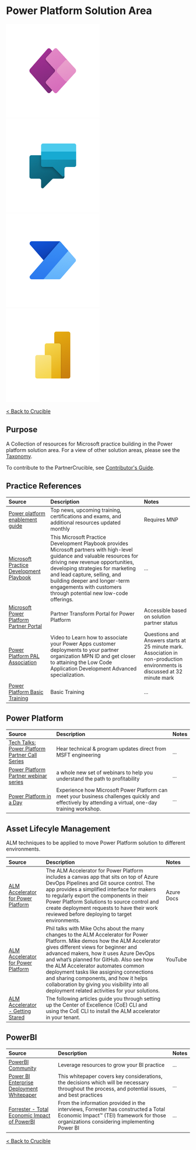 # Power Platform Solution Area

![PowerApps](./Library/PowerApps_256x256.png)
![PowerVirtualAgent](./Library/PowerVirtualAgents_256x256.png)
![PowerAutomate](./Library/PowerAutomate_256x256.png)
![PowerBI](./Library/PowerBI_256x256.png)

[< Back to Crucible](./)

## Purpose
A Collection of resources for Microsoft practice building in the Power platform solution area. For a view of other solution areas, please see the [Taxonomy](Taxonomy.md). 

To contribute to the PartnerCrucible, see [Contributor's Guide](ContributorsGuide).

## Practice References

Source | Description | Notes
:----- | :---------- | :-----
[Power platform enablement guide](https://assetsprod.microsoft.com/mpn/en-us/power-platform-partner-enablement-guide.pdf)| Top news, upcoming training, certifications and exams, and additional resources updated monthly  | Requires MNP
[Microsoft Practice Development Playbook](https://pbapstorageprod.blob.core.windows.net/protectedassets/Low-code%20Playbook_PA_Final.pdf?sv=2019-07-07&sr=b&sig=aqujAYNn%2Fb0DSjkn66LqsRXHwyYmoYfmuXsqy1zlTng%3D&se=2022-09-09T15%3A22%3A16Z&sp=r) | This Microsoft Practice Development Playbook provides Microsoft partners with high-level guidance and valuable resources for driving new revenue opportunities, developing strategies for marketing and lead capture, selling, and building deeper and longer-term engagements with customers through potential new low-code offerings. | ...
[Microsoft Power Platform Partner Portal](https://powerplatformpartners.transform.microsoft.com)| Partner Transform Portal for Power Platform | Accessible based on solution partner status
[Power Platform PAL Association](https://partner.microsoft.com/en-us/training/assets/detail/associate-your-power-apps-customer-deployments-to-your-partner-org-video-mp4) | Video to Learn how to associate your Power Apps customer deployments to your partner organization MPN ID and get closer to attaining the Low Code Application Development Advanced specialization. | Questions and Answers starts at 25 minute mark.<br> Association in non-production environments is discussed at 32 minute mark
[Power Platform Basic Training](https://docs.microsoft.com/en-us/learn/browse/?products=powerapps%2Cflow%2Cpower-automate&levels=beginner)| Basic Training| ...

## Power Platform

Source | Description | Notes
:----- | :---------- | :-----
[Tech Talks: Power Platform Partner Call Series](https://www.microsoftpartnercommunity.com/t5/Tech-Talks-Power-Platform/bd-p/PowerPlatformTechTalks) | Hear technical & program updates direct from MSFT engineering | ...
[Power Platform Partner webinar series](https://learning.eventbuilder.com/PowerPlatform)| a whole new set of webinars to help you understand the path to profitability|...
[Power Platform in a Day](https://powerplatform.microsoft.com/en-us/training-workshops/) |Experience how Microsoft Power Platform can meet your business challenges quickly and effectively by attending a virtual, one-day training workshop. |...

## Asset Lifecyle Management

ALM techniques to be applied to move Power Platform solution to different environments.

Source | Description | Notes
:----- | :---------- | :-----
[ALM Accelerator for Power Platform](https://powerapps.microsoft.com/en-us/blog/introducing-the-alm-accelerator-for-power-platform/) | The ALM Accelerator for Power Platform includes a canvas app that sits on top of Azure DevOps Pipelines and Git source control. The app provides a simplified interface for makers to regularly export the components in their Power Platform Solutions to source control and create deployment requests to have their work reviewed before deploying to target environments. | Azure Docs
[ALM Accelerator for Power Platform](https://www.youtube.com/watch?v=daK6LuR9Uuk) | Phil talks with Mike Ochs about the many changes to the ALM Accelerator for Power Platform. Mike demos how the ALM Accelerator gives different views for beginner and advanced makers, how it uses Azure DevOps and what’s planned for GitHub. Also see how the ALM Accelerator automates common deployment tasks like assigning connections and sharing components, and how it helps collaboration by giving you visibility into all deployment related activities for your solutions. | YouTube
[ALM Accelerator - Getting Stared](https://learn.microsoft.com/en-us/power-platform/guidance/coe/setup-almacceleratorpowerplatform-cli) | The following articles guide you through setting up the Center of Excellence (CoE) CLI and using the CoE CLI to install the ALM accelerator in your tenant. |

## PowerBI

Source | Description | Notes
:----- | :---------- | :-----
[PowerBI Community](https://www.microsoftpartnercommunity.com/t5/Business-Intelligence/ct-p/Businessintelligence)| Leverage resources to grow your BI practice |...
[Power BI Enterprise Deployment Whitepaper](https://aka.ms/PBIEnterpriseDeploymentWP)| This whitepaper covers key considerations, the decisions which will be necessary throughout the process, and potential issues, and best practices|...
[Forrester - Total Economic Impact of PowerBI](https://info.microsoft.com/ww-thankyou-TEI-of-microsoft-power-BI.html?lcid=en-us) | From the information provided in the interviews, Forrester has constructed a Total Economic Impact™ (TEI) framework for those organizations considering implementing Power BI |...


[< Back to Crucible](./)